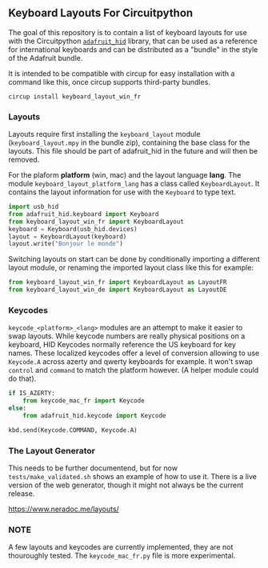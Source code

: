 ## Keyboard Layouts For Circuitpython

The goal of this repository is to contain a list of keyboard layouts for use with the Circuitpython [`adafruit_hid`](https://github.com/adafruit/Adafruit_CircuitPython_HID) library, that can be used as a reference for international keyboards and can be distributed as a "bundle" in the style of the Adafruit bundle.

It is intended to be compatible with circup for easy installation with a command like this, once circup supports third-party bundles.

```
circup install keyboard_layout_win_fr
```

### Layouts

Layouts require first installing the `keyboard_layout` module (`keyboard_layout.mpy` in the bundle zip), containing the base class for the layouts. This file should be part of adafruit_hid in the future and will then be removed.

For the plaform **platform** (win, mac) and the layout language **lang**. The module `keyboard_layout_platform_lang` has a class called `KeyboardLayout`. It contains the layout information for use with the `Keyboard` to type text.

```py
import usb_hid
from adafruit_hid.keyboard import Keyboard
from keyboard_layout_win_fr import KeyboardLayout
keyboard = Keyboard(usb_hid.devices)
layout = KeyboardLayout(keyboard)
layout.write("Bonjour le monde")
```

Switching layouts on start can be done by conditionally importing a different layout module, or renaming the imported layout class like this for example:

```py
from keyboard_layout_win_fr import KeyboardLayout as LayoutFR
from keyboard_layout_win_de import KeyboardLayout as LayoutDE
```

### Keycodes

`keycode_<platform>_<lang>` modules are an attempt to make it easier to swap layouts. While keycode numbers are really physical positions on a keyboard, HID Keycodes normally reference the US keyboard for key names. These localized keycodes offer a level of conversion allowing to use `Keycode.A` across azerty and qwerty keyboards for example. It won't swap `control` and `command` to match the platform however. (A helper module could do that).

```py
if IS_AZERTY:
	from keycode_mac_fr import Keycode
else:
	from adafruit_hid.keycode import Keycode

kbd.send(Keycode.COMMAND, Keycode.A)
```

### The Layout Generator

This needs to be further documentend, but for now `tests/make_validated.sh` shows an example of how to use it. There is a live version of the web generator, though it might not always be the current release.

https://www.neradoc.me/layouts/

### NOTE

A few layouts and keycodes are currently implemented, they are not thouroughly tested. The `keycode_mac_fr.py` file is more experimental.
